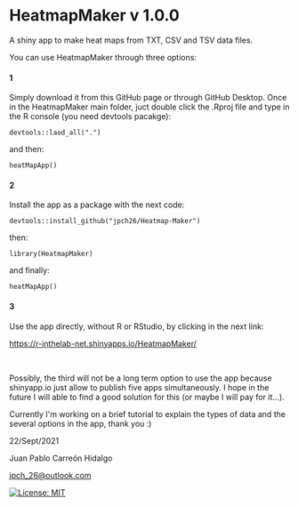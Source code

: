 HeatmapMaker v 1.0.0 
================

A shiny app to make heat maps from TXT, CSV and TSV data files.

You can use HeatmapMaker through three options:

#### 1

Simply download it from this GitHub page or through GitHub Desktop. Once in the HeatmapMaker main folder, juct double click the .Rproj file and type in the R console (you need devtools pacakge):

`devtools::laod_all(".")`

and then:

`heatMapApp()`

#### 2

Install the app as a package with the next code:

`devtools::install_github("jpch26/Heatmap-Maker")`

then:

`library(HeatmapMaker)`

and finally:

`heatMapApp()`

#### 3

Use the app directly, without R or RStudio, by clicking in the next link:

https://r-inthelab-net.shinyapps.io/HeatmapMaker/ 

 

Possibly, the third will not be a long term option to use the app because shinyapp.io just allow to publish five apps simultaneously. I hope in the future I will able to find a good solution for this (or maybe I will pay for it...).

Currently I'm working on a brief tutorial to explain the types of data and the several options in the app, thank you :)

22/Sept/2021

Juan Pablo Carreón Hidalgo

<jpch_26@outlook.com>

[![License: MIT](https://img.shields.io/badge/License-MIT-yellow.svg)](https://opensource.org/licenses/MIT)
